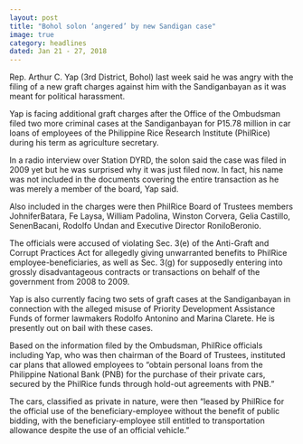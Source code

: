 ```yaml
---
layout: post
title: "Bohol solon ‘angered’ by new Sandigan case"
image: true
category: headlines
dated: Jan 21 - 27, 2018
---
```


Rep. Arthur C. Yap (3rd District, Bohol) last week said he was angry with the filing of a new graft charges against him with the Sandiganbayan as it was meant for political harassment.

Yap is facing additional graft charges after the Office of the Ombudsman filed two more criminal cases at the Sandiganbayan for P15.78 million in car loans of employees of the Philippine Rice Research Institute (PhilRice) during his term as agriculture secretary.

In a radio interview over Station DYRD, the solon said the case was filed in 2009 yet but he was surprised why it was just filed now. In fact, his name was not included in the documents covering the entire transaction as he was merely a member of the board, Yap said.

Also included in the charges were then PhilRice Board of Trustees members JohniferBatara, Fe Laysa, William Padolina, Winston Corvera, Gelia Castillo, SenenBacani, Rodolfo Undan and Executive Director RoniloBeronio.

The officials were accused of violating Sec. 3(e) of the Anti-Graft and Corrupt Practices Act for allegedly giving unwarranted benefits to PhilRice employee-beneficiaries, as well as Sec. 3(g) for supposedly entering into grossly disadvantageous contracts or transactions on behalf of the government from 2008 to 2009.

Yap is also currently facing two sets of graft cases at the Sandiganbayan in connection with the alleged misuse of Priority Development Assistance Funds of former lawmakers Rodolfo Antonino and Marina Clarete. He is presently out on bail with these cases.

Based on the information filed by the Ombudsman, PhilRice officials including Yap, who was then chairman of the Board of Trustees, instituted car plans that allowed employees to “obtain personal loans from the Philippine National Bank (PNB) for the purchase of their private cars, secured by the PhilRice funds through hold-out agreements with PNB.”

The cars, classified as private in nature, were then “leased by PhilRice for the official use of the beneficiary-employee without the benefit of public bidding, with the beneficiary-employee still entitled to transportation allowance despite the use of an official vehicle.”